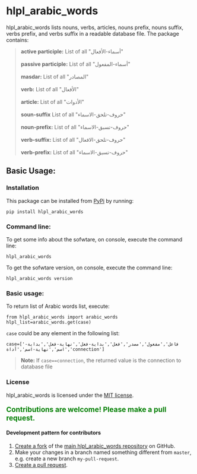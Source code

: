 
# hlpl_arabic_words

hlpl_arabic_words lists nouns, verbs, articles, nouns prefix, nouns suffix, verbs prefix, and verbs suffix in a readable database file. The package contains:  

> **active participle:**  List of all "أسماء-الأفعال" <br>  
> **passive participle:**  List of all "أسماء-المفعول" <br>    
> **masdar:**  List of all "المصادر" <br>  
> **verb:**  List of all "الأفعال" <br>  
> **article:**  List of all "الأدوات" <br>  
> **soun-suffix**  List of all "حروف-تلحق-الاسماء"  <br>  
> **noun-prefix:**  List of all "حروف-تسبق-الاسماء"  <br>  
> **verb-suffix:**  List of all "حروف-تلحق-الافعال"  <br>  
> **verb-prefix:**  List of all "حروف-تسبق-الاسماء" 


## Basic Usage: 

### Installation
This package can be installed from [PyPi](https://pypi.python.org/pypi/hlpl_arabic_words) by running:
```
pip install hlpl_arabic_words
```

### Command line: 

To get some info about the sofwtare, on console, execute the command line:
```
hlpl_arabic_words
```
To get the sofwtare version, on console, execute the command line:
```
hlpl_arabic_words version
```


### Basic usage: 

To return list of Arabic words list, execute:
```
from hlpl_arabic_words import arabic_words
hlpl_list=arabic_words.get(case)
```
`case` could be any element in the following list:
```
case=['فاعل','مفعول','مصدر','فعل','بداية-فعل','نهاية-فعل','بداية-اسم','نهاية-اسم','أداة','connection']
```
> **Note:** If `case==connection`, the returned value is the connection to database file

### License
hlpl_arabic_words is licensed under the [MIT license](https://opensource.org/licenses/MIT).



<p style="font-size:19px;color:green;font-weight:bold;">Contributions are welcome! Please make a pull request.</p>

#### Development pattern for contributors

1. [Create a fork](https://help.github.com/articles/fork-a-repo/) of the [main hlpl_arabic_words repository](https://github.com/hlpl/arabic-words) on GitHub.
2. Make your changes in a branch named something different from `master`, e.g. create a new branch `my-pull-request`.
3. [Create a pull request](https://help.github.com/articles/creating-a-pull-request/).

